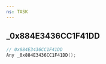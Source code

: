 ```yaml
---
ns: TASK
---
```

## _0x884E3436CC1F41DD

```c
// 0x884E3436CC1F41DD
Any _0x884E3436CC1F41DD();
```

